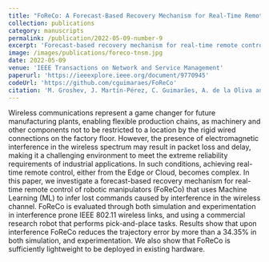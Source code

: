 ```yaml
---
title: "FoReCo: A Forecast-Based Recovery Mechanism for Real-Time Remote Control of Robotic Manipulators"
collection: publications
category: manuscripts
permalink: /publication/2022-05-09-number-9
excerpt: 'Forecast-based recovery mechanism for real-time remote control of robotic manipulators (FoReCo) that uses Machine Learning (ML) to infer lost commands caused by interference in the wireless channel.'
image: /images/publications/foreco-tnsm.jpg
date: 2022-05-09
venue: 'IEEE Transactions on Network and Service Management'
paperurl: 'https://ieeexplore.ieee.org/document/9770945'
codeUrl: 'https://github.com/cguimaraes/FoReCo'
citation: 'M. Groshev, J. Martín-Pérez, C. Guimarães, A. de la Oliva and C. J. Bernardos, "FoReCo: A Forecast-Based Recovery Mechanism for Real-Time Remote Control of Robotic Manipulators," in IEEE Transactions on Network and Service Management, vol. 19, no. 3, pp. 2573-2586, Sept. 2022.'
---
```


Wireless communications represent a game changer for future manufacturing plants, enabling flexible production chains, as machinery and other components not to be restricted to a location by the rigid wired connections on the factory floor. However, the presence of electromagnetic interference in the wireless spectrum may result in packet loss and delay, making it a challenging environment to meet the extreme reliability requirements of industrial applications. In such conditions, achieving real-time remote control, either from the Edge or Cloud, becomes complex. In this paper, we investigate a forecast-based recovery mechanism for real-time remote control of robotic manipulators (FoReCo) that uses Machine Learning (ML) to infer lost commands caused by interference in the wireless channel. FoReCo is evaluated through both simulation and experimentation in interference prone IEEE 802.11 wireless links, and using a commercial research robot that performs pick-and-place tasks. Results show that upon interference FoReCo reduces the trajectory error by more than a 34.35% in both simulation, and experimentation. We also show that FoReCo is sufficiently lightweight to be deployed in existing hardware.